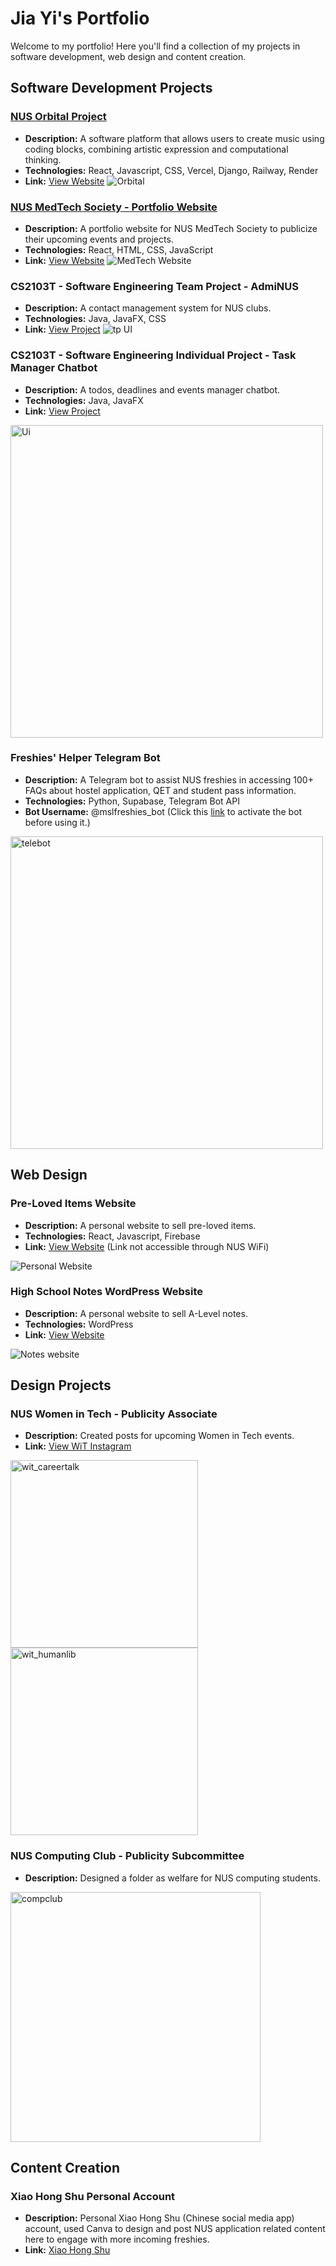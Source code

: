 # Jia Yi's Portfolio

Welcome to my portfolio! Here you'll find a collection of my projects in software development, web design and content creation.

## Software Development Projects

### [NUS Orbital Project](https://nusskylab-dev.comp.nus.edu.sg/posters/2024/6054.jpeg)
* **Description:** A software platform that allows users to create music using coding blocks, combining artistic expression and computational thinking.
* **Technologies:** React, Javascript, CSS, Vercel, Django, Railway, Render
* **Link:** [View Website](https://algorhythm-milestone2.vercel.app/)
![Orbital](./images/orbital.png)

### [NUS MedTech Society - Portfolio Website](https://github.com/nusmedtech/NUS-MedTech)
* **Description:** A portfolio website for NUS MedTech Society to publicize their upcoming events and projects.
* **Technologies:** React, HTML, CSS, JavaScript
* **Link:** [View Website](https://nusmedtech.github.io/NUS-MedTech/)
![MedTech Website](./images/medtech.png)

### CS2103T - Software Engineering Team Project - AdmiNUS
* **Description:** A contact management system for NUS clubs.
* **Technologies:** Java, JavaFX, CSS
* **Link:** [View Project](https://ay2425s1-cs2103t-t14-2.github.io/tp/)
![tp UI](./images/tp.png)

### CS2103T - Software Engineering Individual Project - Task Manager Chatbot
* **Description:** A todos, deadlines and events manager chatbot.
* **Technologies:** Java, JavaFX
* **Link:** [View Project](https://github.com/JiaYi-Gallium369/ip)

<img src="./images/Ui.png" alt="Ui" width="500"/>

### Freshies' Helper Telegram Bot
* **Description:** A Telegram bot to assist NUS freshies in accessing 100+ FAQs about hostel application, QET and student pass information.
* **Technologies:** Python, Supabase, Telegram Bot API
* **Bot Username:**  @mslfreshies_bot (Click this [link](https://api.render.com/deploy/srv-cptv1pl6l47c7383pcog?key=Cpf6YeHVqFc) to activate the bot before using it.)

<img src="./images/telebot.png" alt="telebot" width="500"/>

## Web Design
### Pre-Loved Items Website
* **Description:** A personal website to sell pre-loved items.
* **Technologies:** React, Javascript, Firebase
* **Link:** [View Website](https://2ndhand-tawny.vercel.app/) (Link not accessible through NUS WiFi)

![Personal Website](./images/2ndhand.png)

### High School Notes WordPress Website
* **Description:** A personal website to sell A-Level notes.
* **Technologies:** WordPress
* **Link:** [View Website](https://jiayi369.wordpress.com/)

![Notes website](./images/notes.png)
  
## Design Projects

### NUS Women in Tech - Publicity Associate
* **Description:** Created posts for upcoming Women in Tech events.
* **Link:** [View WiT Instagram](https://www.instagram.com/nuswit/)

<img src="./images/wit_careertalk.png" alt="wit_careertalk" width="300"/>      <img src="./images/wit_humanlib.png" alt="wit_humanlib" width="300"/>

### NUS Computing Club - Publicity Subcommittee
* **Description:** Designed a folder as welfare for NUS computing students.

<img src="./images/compclub.jpg" alt="compclub" width="400"/>

## Content Creation

### Xiao Hong Shu Personal Account
* **Description:** Personal Xiao Hong Shu (Chinese social media app) account, used Canva to design and post NUS application related content here to engage with more incoming freshies.
* **Link:** [Xiao Hong Shu](https://www.xiaohongshu.com/user/profile/63e5f4e4000000002702a8b7?xhsshare=CopyLink&appuid=63e5f4e4000000002702a8b7&apptime=1720152918&share_id=b390fed092534a9685e9c69458196a53&tab=note)


